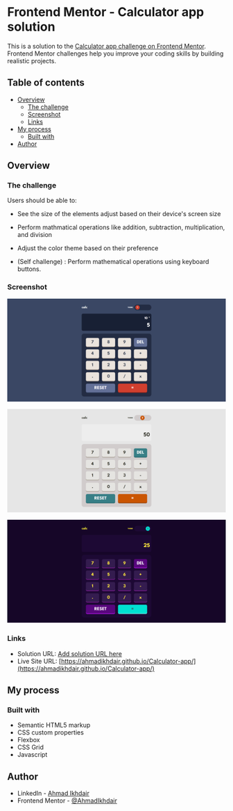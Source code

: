 # Frontend Mentor - Calculator app solution

This is a solution to the [Calculator app challenge on Frontend Mentor](https://www.frontendmentor.io/challenges/calculator-app-9lteq5N29). Frontend Mentor challenges help you improve your coding skills by building realistic projects. 

## Table of contents

- [Overview](#overview)
  - [The challenge](#the-challenge)
  - [Screenshot](#screenshot)
  - [Links](#links)
- [My process](#my-process)
  - [Built with](#built-with)
- [Author](#author)

## Overview

### The challenge

Users should be able to:

- See the size of the elements adjust based on their device's screen size
- Perform mathmatical operations like addition, subtraction, multiplication, and division
- Adjust the color theme based on their preference

- (Self challenge) : Perform mathematical operations using keyboard buttons.

### Screenshot

![](/screenshots/theme1.png)

![](/screenshots/theme2.png)

![](/screenshots/theme3.png)

### Links

- Solution URL: [Add solution URL here](https://your-solution-url.com)
- Live Site URL: [https://ahmadikhdair.github.io/Calculator-app/](https://ahmadikhdair.github.io/Calculator-app/)

## My process

### Built with

- Semantic HTML5 markup
- CSS custom properties
- Flexbox
- CSS Grid
- Javascript

## Author

- LinkedIn - [Ahmad Ikhdair](https://www.linkedin.com/in/ahmad-ikhdair/)
- Frontend Mentor - [@AhmadIkhdair](https://www.frontendmentor.io/profile/AhmadIkhdair)